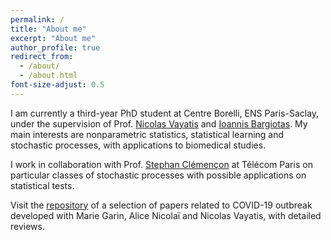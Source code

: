 ```yaml
---
permalink: /
title: "About me"
excerpt: "About me"
author_profile: true
redirect_from: 
  - /about/
  - /about.html
font-size-adjust: 0.5
---
```


I am currently a third-year PhD student at Centre Borelli, ENS Paris-Saclay, under the supervision of Prof. [Nicolas Vayatis](http://nvayatis.perso.math.cnrs.fr) and [Ioannis Bargiotas](https://scholar.google.com/citations?user=pI6eATYAAAAJ&hl=en). My main interests are nonparametric statistics, statistical learning and stochastic processes, with applications to biomedical studies. 

I work in collaboration with Prof. [Stephan Clémençon](https://perso.telecom-paristech.fr/clemenco/) at Télécom Paris on particular classes of stochastic processes with possible applications on statistical tests. 

Visit the [repository](https://github.com/MyrtoLimnios/covid19-biblio) of a selection of papers related to COVID-19 outbreak developed with Marie Garin, Alice Nicolaï and Nicolas Vayatis, with detailed reviews.
